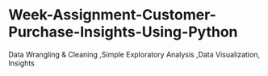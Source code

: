# Week-Assignment-Customer-Purchase-Insights-Using-Python
Data Wrangling &amp; Cleaning ,Simple Exploratory Analysis ,Data Visualization, Insights
